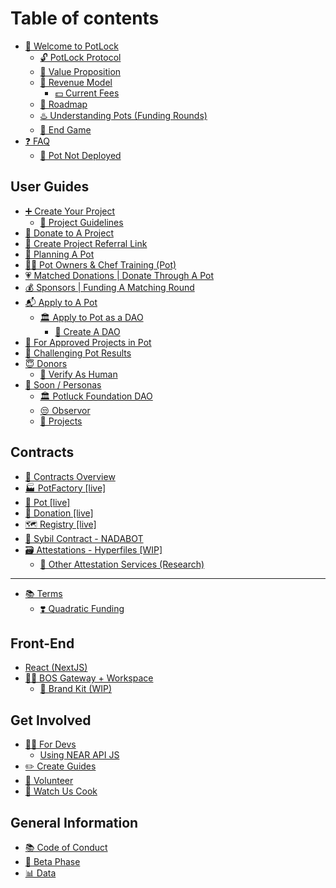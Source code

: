 # Table of contents

* [👋 Welcome to PotLock](README.md)
  * [🔓 PotLock Protocol](welcome-to-potlock/potlock-protocol.md)
  * [🚀 Value Proposition](welcome-to-potlock/value-proposition.md)
  * [💸 Revenue Model](welcome-to-potlock/revenue-model/README.md)
    * [💵 Current Fees](welcome-to-potlock/revenue-model/current-fees.md)
  * [🔮 Roadmap](welcome-to-potlock/roadmap.md)
  * [♨️ Understanding Pots (Funding Rounds)](welcome-to-potlock/understanding-pots-funding-rounds.md)
  * [🐊 End Game](welcome-to-potlock/end-game.md)
* [❓ FAQ](faq/README.md)
  * [🚧 Pot Not Deployed](faq/pot-not-deployed.md)

## User Guides

* [➕ Create Your Project](user-guides/create-your-project/README.md)
  * [📖 Project Guidelines](user-guides/create-your-project/project-guidelines.md)
* [🙏 Donate to A Project](user-guides/donate-to-a-project.md)
* [💸 Create Project Referral Link](user-guides/create-project-referral-link.md)
* [🔪 Planning A Pot](user-guides/planning-a-pot.md)
* [👨‍🍳 Pot Owners & Chef Training (Pot)](user-guides/chef-manual-or-run-a-qf-round-pot.md)
* [💗 Matched Donations | Donate Through A Pot](user-guides/matched-donations-or-donate-through-a-pot.md)
* [💰 Sponsors | Funding A Matching Round](user-guides/sponsors-or-funding-a-matching-round.md)
* [📬 Apply to A Pot](user-guides/apply-to-a-pot/README.md)
  * [🏛️ Apply to Pot as a DAO](user-guides/apply-to-a-pot/apply-to-pot-as-a-dao/README.md)
    * [🌱 Create A DAO](user-guides/apply-to-a-pot/apply-to-pot-as-a-dao/create-a-dao.md)
* [📣 For Approved Projects in Pot](user-guides/for-approved-projects-in-pot.md)
* [🥊 Challenging Pot Results](user-guides/challenging-pot-results.md)
* [😇 Donors](user-guides/donors/README.md)
  * [🤖 Verify As Human](user-guides/donors/verify-as-human.md)
* [👀 Soon / Personas](user-guides/soon-personas/README.md)
  * [🏛️ Potluck Foundation DAO](user-guides/soon-personas/potluck-foundation-dao.md)
  * [😒 Observor](user-guides/soon-personas/observor.md)
  * [📐 Projects](user-guides/soon-personas/projects.md)

## Contracts

* [📃 Contracts Overview](contracts/contracts-overview.md)
* [🏭 PotFactory \[live\]](contracts/potfactory-live.md)
* [🍲 Pot \[live\]](contracts/pot-live.md)
* [🙏 Donation \[live\]](contracts/donation-live.md)
* [🗺️ Registry \[live\]](contracts/registry-live.md)
* [🤖 Sybil Contract - NADABOT](contracts/sybil-contract-nadabot.md)
* [🗃️ Attestations - Hyperfiles \[WIP\]](contracts/attestation-not-started/README.md)
  * [💬 Other Attestation Services (Research)](contracts/attestation-not-started/other-attestation-services-research.md)

***

* [📚 Terms](terms/README.md)
  * [❣️ Quadratic Funding](terms/quadratic-funding.md)

## Front-End

* [React (NextJS)](front-end/react-nextjs.md)
* [👷‍♂️ BOS Gateway + Workspace](front-end/setting-up-your-bos-workspace/README.md)
  * [🎁 Brand Kit (WIP)](front-end/setting-up-your-bos-workspace/brand-kit-wip.md)

## Get Involved

* [👩‍💻 For Devs](get-involved/for-devs/README.md)
  * [Using NEAR API JS](get-involved/for-devs/using-near-api-js.md)
* [✏️ Create Guides](get-involved/create-guides.md)
* [💑 Volunteer](get-involved/volunteer.md)
* [👀 Watch Us Cook](get-involved/watch-us-cook.md)

## General Information

* [📚 Code of Conduct](general-information/code-of-conduct.md)
* [🐛 Beta Phase](general-information/beta-phase.md)
* [📊 Data](general-information/data.md)

